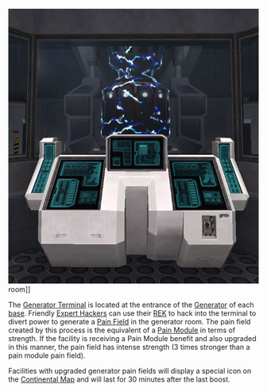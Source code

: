 ![](../images/GenTerm.jpg "fig:GenTerm.jpg") room\]\]

The [Generator Terminal](Generator_Terminal.md) is located at
the entrance of the [Generator](Generator.md) of each
[base](../locations/Facilities.md). Friendly [Expert
Hackers](../certifications/Expert_Hacking.md) can use their [REK](../weapons/Remote_Electronics_Kit.md)
to hack into the terminal to divert power to generate a [Pain
Field](../terminology/Pain_Field.md) in the generator room. The pain field
created by this process is the equivalent of a [Pain
Module](../etc/Pain_Module.md) in terms of strength. If the facility is
receiving a Pain Module benefit and also upgraded in this manner, the
pain field has intense strength (3 times stronger than a pain module
pain field).

Facilities with upgraded generator pain fields will display a special
icon on the [Continental Map](../etc/Continental_Map.md) and will last
for 30 minutes after the last boost.

<!--[Category:Game Items](Category:Game_Items.md)-->
